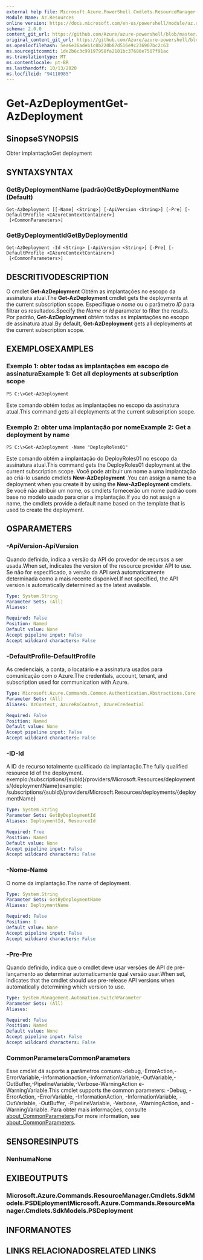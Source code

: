 ```yaml
---
external help file: Microsoft.Azure.PowerShell.Cmdlets.ResourceManager.dll-Help.xml
Module Name: Az.Resources
online version: https://docs.microsoft.com/en-us/powershell/module/az.resources/get-azdeployment
schema: 2.0.0
content_git_url: https://github.com/Azure/azure-powershell/blob/master/src/Resources/Resources/help/Get-AzDeployment.md
original_content_git_url: https://github.com/Azure/azure-powershell/blob/master/src/Resources/Resources/help/Get-AzDeployment.md
ms.openlocfilehash: 5ea6e36adeb1c0b220b87d516e9c236907bc2c63
ms.sourcegitcommit: 1de2b6c3c99197958fa2101bc37680e7507f91ac
ms.translationtype: MT
ms.contentlocale: pt-BR
ms.lasthandoff: 10/13/2020
ms.locfileid: "94110985"
---
```

# <span data-ttu-id="b2c5a-101">Get-AzDeployment</span><span class="sxs-lookup"><span data-stu-id="b2c5a-101">Get-AzDeployment</span></span>

## <span data-ttu-id="b2c5a-102">Sinopse</span><span class="sxs-lookup"><span data-stu-id="b2c5a-102">SYNOPSIS</span></span>
<span data-ttu-id="b2c5a-103">Obter implantação</span><span class="sxs-lookup"><span data-stu-id="b2c5a-103">Get deployment</span></span>

## <span data-ttu-id="b2c5a-104">SYNTAX</span><span class="sxs-lookup"><span data-stu-id="b2c5a-104">SYNTAX</span></span>

### <span data-ttu-id="b2c5a-105">GetByDeploymentName (padrão)</span><span class="sxs-lookup"><span data-stu-id="b2c5a-105">GetByDeploymentName (Default)</span></span>
```
Get-AzDeployment [[-Name] <String>] [-ApiVersion <String>] [-Pre] [-DefaultProfile <IAzureContextContainer>]
 [<CommonParameters>]
```

### <span data-ttu-id="b2c5a-106">GetByDeploymentId</span><span class="sxs-lookup"><span data-stu-id="b2c5a-106">GetByDeploymentId</span></span>
```
Get-AzDeployment -Id <String> [-ApiVersion <String>] [-Pre] [-DefaultProfile <IAzureContextContainer>]
 [<CommonParameters>]
```

## <span data-ttu-id="b2c5a-107">DESCRITIVO</span><span class="sxs-lookup"><span data-stu-id="b2c5a-107">DESCRIPTION</span></span>
<span data-ttu-id="b2c5a-108">O cmdlet **Get-AzDeployment** Obtém as implantações no escopo da assinatura atual.</span><span class="sxs-lookup"><span data-stu-id="b2c5a-108">The **Get-AzDeployment** cmdlet gets the deployments at the current subscription scope.</span></span>
<span data-ttu-id="b2c5a-109">Especifique o *nome* ou o parâmetro *ID* para filtrar os resultados.</span><span class="sxs-lookup"><span data-stu-id="b2c5a-109">Specify the *Name* or *Id* parameter to filter the results.</span></span>
<span data-ttu-id="b2c5a-110">Por padrão, **Get-AzDeployment** obtém todas as implantações no escopo de assinatura atual.</span><span class="sxs-lookup"><span data-stu-id="b2c5a-110">By default, **Get-AzDeployment** gets all deployments at the current subscription scope.</span></span>

## <span data-ttu-id="b2c5a-111">EXEMPLOS</span><span class="sxs-lookup"><span data-stu-id="b2c5a-111">EXAMPLES</span></span>

### <span data-ttu-id="b2c5a-112">Exemplo 1: obter todas as implantações em escopo de assinatura</span><span class="sxs-lookup"><span data-stu-id="b2c5a-112">Example 1: Get all deployments at subscription scope</span></span>
```
PS C:\>Get-AzDeployment
```

<span data-ttu-id="b2c5a-113">Este comando obtém todas as implantações no escopo da assinatura atual.</span><span class="sxs-lookup"><span data-stu-id="b2c5a-113">This command gets all deployments at the current subscription scope.</span></span>

### <span data-ttu-id="b2c5a-114">Exemplo 2: obter uma implantação por nome</span><span class="sxs-lookup"><span data-stu-id="b2c5a-114">Example 2: Get a deployment by name</span></span>
```
PS C:\>Get-AzDeployment -Name "DeployRoles01"
```

<span data-ttu-id="b2c5a-115">Este comando obtém a implantação do DeployRoles01 no escopo da assinatura atual.</span><span class="sxs-lookup"><span data-stu-id="b2c5a-115">This command gets the DeployRoles01 deployment at the current subscription scope.</span></span>
<span data-ttu-id="b2c5a-116">Você pode atribuir um nome a uma implantação ao criá-lo usando cmdlets **New-AzDeployment** .</span><span class="sxs-lookup"><span data-stu-id="b2c5a-116">You can assign a name to a deployment when you create it by using the **New-AzDeployment** cmdlets.</span></span>
<span data-ttu-id="b2c5a-117">Se você não atribuir um nome, os cmdlets fornecerão um nome padrão com base no modelo usado para criar a implantação.</span><span class="sxs-lookup"><span data-stu-id="b2c5a-117">If you do not assign a name, the cmdlets provide a default name based on the template that is used to create the deployment.</span></span>

## <span data-ttu-id="b2c5a-118">OS</span><span class="sxs-lookup"><span data-stu-id="b2c5a-118">PARAMETERS</span></span>

### <span data-ttu-id="b2c5a-119">-ApiVersion</span><span class="sxs-lookup"><span data-stu-id="b2c5a-119">-ApiVersion</span></span>
<span data-ttu-id="b2c5a-120">Quando definido, indica a versão da API do provedor de recursos a ser usada.</span><span class="sxs-lookup"><span data-stu-id="b2c5a-120">When set, indicates the version of the resource provider API to use.</span></span>
<span data-ttu-id="b2c5a-121">Se não for especificado, a versão da API será automaticamente determinada como a mais recente disponível.</span><span class="sxs-lookup"><span data-stu-id="b2c5a-121">If not specified, the API version is automatically determined as the latest available.</span></span>

```yaml
Type: System.String
Parameter Sets: (All)
Aliases:

Required: False
Position: Named
Default value: None
Accept pipeline input: False
Accept wildcard characters: False
```

### <span data-ttu-id="b2c5a-122">-DefaultProfile</span><span class="sxs-lookup"><span data-stu-id="b2c5a-122">-DefaultProfile</span></span>
<span data-ttu-id="b2c5a-123">As credenciais, a conta, o locatário e a assinatura usados para comunicação com o Azure.</span><span class="sxs-lookup"><span data-stu-id="b2c5a-123">The credentials, account, tenant, and subscription used for communication with Azure.</span></span>

```yaml
Type: Microsoft.Azure.Commands.Common.Authentication.Abstractions.Core.IAzureContextContainer
Parameter Sets: (All)
Aliases: AzContext, AzureRmContext, AzureCredential

Required: False
Position: Named
Default value: None
Accept pipeline input: False
Accept wildcard characters: False
```

### <span data-ttu-id="b2c5a-124">-ID</span><span class="sxs-lookup"><span data-stu-id="b2c5a-124">-Id</span></span>
<span data-ttu-id="b2c5a-125">A ID de recurso totalmente qualificado da implantação.</span><span class="sxs-lookup"><span data-stu-id="b2c5a-125">The fully qualified resource Id of the deployment.</span></span>
<span data-ttu-id="b2c5a-126">exemplo:/subscriptions/{subId}/providers/Microsoft.Resources/deployments/{deploymentName}</span><span class="sxs-lookup"><span data-stu-id="b2c5a-126">example: /subscriptions/{subId}/providers/Microsoft.Resources/deployments/{deploymentName}</span></span>

```yaml
Type: System.String
Parameter Sets: GetByDeploymentId
Aliases: DeploymentId, ResourceId

Required: True
Position: Named
Default value: None
Accept pipeline input: False
Accept wildcard characters: False
```

### <span data-ttu-id="b2c5a-127">-Nome</span><span class="sxs-lookup"><span data-stu-id="b2c5a-127">-Name</span></span>
<span data-ttu-id="b2c5a-128">O nome da implantação.</span><span class="sxs-lookup"><span data-stu-id="b2c5a-128">The name of deployment.</span></span>

```yaml
Type: System.String
Parameter Sets: GetByDeploymentName
Aliases: DeploymentName

Required: False
Position: 1
Default value: None
Accept pipeline input: False
Accept wildcard characters: False
```

### <span data-ttu-id="b2c5a-129">-Pre</span><span class="sxs-lookup"><span data-stu-id="b2c5a-129">-Pre</span></span>
<span data-ttu-id="b2c5a-130">Quando definido, indica que o cmdlet deve usar versões de API de pré-lançamento ao determinar automaticamente qual versão usar.</span><span class="sxs-lookup"><span data-stu-id="b2c5a-130">When set, indicates that the cmdlet should use pre-release API versions when automatically determining which version to use.</span></span>

```yaml
Type: System.Management.Automation.SwitchParameter
Parameter Sets: (All)
Aliases:

Required: False
Position: Named
Default value: None
Accept pipeline input: False
Accept wildcard characters: False
```

### <span data-ttu-id="b2c5a-131">CommonParameters</span><span class="sxs-lookup"><span data-stu-id="b2c5a-131">CommonParameters</span></span>
<span data-ttu-id="b2c5a-132">Esse cmdlet dá suporte a parâmetros comuns:-debug,-ErrorAction,-ErrorVariable,-Informationaction,-InformationVariable,-OutVariable,-OutBuffer,-PipelineVariable,-Verbose-WarningAction e-WarningVariable.</span><span class="sxs-lookup"><span data-stu-id="b2c5a-132">This cmdlet supports the common parameters: -Debug, -ErrorAction, -ErrorVariable, -InformationAction, -InformationVariable, -OutVariable, -OutBuffer, -PipelineVariable, -Verbose, -WarningAction, and -WarningVariable.</span></span> <span data-ttu-id="b2c5a-133">Para obter mais informações, consulte [about_CommonParameters](http://go.microsoft.com/fwlink/?LinkID=113216).</span><span class="sxs-lookup"><span data-stu-id="b2c5a-133">For more information, see [about_CommonParameters](http://go.microsoft.com/fwlink/?LinkID=113216).</span></span>

## <span data-ttu-id="b2c5a-134">SENSORES</span><span class="sxs-lookup"><span data-stu-id="b2c5a-134">INPUTS</span></span>

### <span data-ttu-id="b2c5a-135">Nenhuma</span><span class="sxs-lookup"><span data-stu-id="b2c5a-135">None</span></span>

## <span data-ttu-id="b2c5a-136">EXIBE</span><span class="sxs-lookup"><span data-stu-id="b2c5a-136">OUTPUTS</span></span>

### <span data-ttu-id="b2c5a-137">Microsoft.Azure.Commands.ResourceManager.Cmdlets.SdkModels.PSDEployment</span><span class="sxs-lookup"><span data-stu-id="b2c5a-137">Microsoft.Azure.Commands.ResourceManager.Cmdlets.SdkModels.PSDeployment</span></span>

## <span data-ttu-id="b2c5a-138">INFORMA</span><span class="sxs-lookup"><span data-stu-id="b2c5a-138">NOTES</span></span>

## <span data-ttu-id="b2c5a-139">LINKS RELACIONADOS</span><span class="sxs-lookup"><span data-stu-id="b2c5a-139">RELATED LINKS</span></span>

